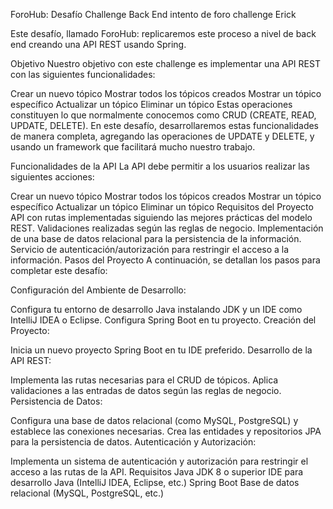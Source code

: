 ForoHub: Desafío Challenge Back End
intento de foro challenge Erick

Este desafío, llamado ForoHub: replicaremos este proceso a nivel de back end creando una API REST usando Spring.

Objetivo
Nuestro objetivo con este challenge es implementar una API REST con las siguientes funcionalidades:

Crear un nuevo tópico
Mostrar todos los tópicos creados
Mostrar un tópico específico
Actualizar un tópico
Eliminar un tópico
Estas operaciones constituyen lo que normalmente conocemos como CRUD (CREATE, READ, UPDATE, DELETE). En este desafío, desarrollaremos estas funcionalidades de manera completa, agregando las operaciones de UPDATE y DELETE, y usando un framework que facilitará mucho nuestro trabajo.

Funcionalidades de la API
La API debe permitir a los usuarios realizar las siguientes acciones:

Crear un nuevo tópico
Mostrar todos los tópicos creados
Mostrar un tópico específico
Actualizar un tópico
Eliminar un tópico
Requisitos del Proyecto
API con rutas implementadas siguiendo las mejores prácticas del modelo REST.
Validaciones realizadas según las reglas de negocio.
Implementación de una base de datos relacional para la persistencia de la información.
Servicio de autenticación/autorización para restringir el acceso a la información.
Pasos del Proyecto
A continuación, se detallan los pasos para completar este desafío:

Configuración del Ambiente de Desarrollo:

Configura tu entorno de desarrollo Java instalando JDK y un IDE como IntelliJ IDEA o Eclipse.
Configura Spring Boot en tu proyecto.
Creación del Proyecto:

Inicia un nuevo proyecto Spring Boot en tu IDE preferido.
Desarrollo de la API REST:

Implementa las rutas necesarias para el CRUD de tópicos.
Aplica validaciones a las entradas de datos según las reglas de negocio.
Persistencia de Datos:

Configura una base de datos relacional (como MySQL, PostgreSQL) y establece las conexiones necesarias.
Crea las entidades y repositorios JPA para la persistencia de datos.
Autenticación y Autorización:

Implementa un sistema de autenticación y autorización para restringir el acceso a las rutas de la API.
Requisitos
Java JDK 8 o superior
IDE para desarrollo Java (IntelliJ IDEA, Eclipse, etc.)
Spring Boot
Base de datos relacional (MySQL, PostgreSQL, etc.)
